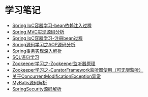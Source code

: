 学习笔记
===================
* [Spring IoC容器学习-bean依赖注入过程](http://note.youdao.com/noteshare?id=624fcbfb38f6383cec0991ce83c19c5e&sub=65a892458538eeca03c4a2e3ab93a1e0)    
* [Spring MVC实现源码分析](http://note.youdao.com/noteshare?id=6b38408f9e21444057368247833a91c7&sub=CB214C822BF64A9BAE1B4DB2182D1799)
* [Spring IoC容器学习-注册bean过程](http://note.youdao.com/noteshare?id=6a943413146a55b2cad180d247859d23&sub=9243CB8667FB4018A6D856B3D98292F5)
* [Spring源码学习之AOP源码分析](https://github.com/lucky-xin/Learning/blob/gh-pages/md/Spring%E6%BA%90%E7%A0%81%E5%AD%A6%E4%B9%A0%E4%B9%8BAOP.md)
* [Spring事务实现深入解析](https://github.com/lucky-xin/Learning/blob/gh-pages/md/SpringBoot%E4%BA%8B%E5%8A%A1%E5%AE%9E%E7%8E%B0%E5%8E%9F%E7%90%86.md)
* [SQL语句学习](http://note.youdao.com/noteshare?id=ad0ca96a3b7f20087a621cfe1fb3131a)
* [Zookeeper学习之-Zookeeper监听器原理](http://note.youdao.com/noteshare?id=c05ddbd83ff16734423b3debaa74df9f&sub=C6417CFE05A8491E9F44621FFF467651)
* [Zookeeper学习之-CuratorFramework监听器使用（可无限监听）](http://note.youdao.com/noteshare?id=57376db91ebc52e33e35daa58fb34e9b&sub=C23C9D65A807447EB64133C08E4C401C)
* [关于ConcurrentModificationException异常](http://note.youdao.com/noteshare?id=701be139972656189121ec91b80bf315&sub=28FE708CB5CE4529B390942B4FD0B0A9)
* [MyBatis源码解析](https://github.com/lucky-xin/Learning/blob/gh-pages/md/Mybatis%E6%BA%90%E7%A0%81%E5%88%86%E6%9E%90.md)
* [SpringSecurity源码解析](https://github.com/lucky-xin/Learning/blob/gh-pages/md/SpringBoot%20SpringSecurity%26OAuth%E5%AE%89%E5%85%A8%E6%A1%86%E6%9E%B6%E5%AD%A6%E4%B9%A0.md)

